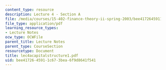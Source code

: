 ```yaml
---
content_type: resource
description: Lecture 4 - Section A
file: /media/courses/15-402-finance-theory-ii-spring-2003/bee4172645911c673bea6f9d8641f541_lec4acapitalstructure1.pdf
file_type: application/pdf
learning_resource_types:
- Lecture Notes
ocw_type: OCWFile
parent_title: Lecture Notes
parent_type: CourseSection
resourcetype: Document
title: lec4acapitalstructure1.pdf
uid: bee41726-4591-1c67-3bea-6f9d8641f541
---
```

